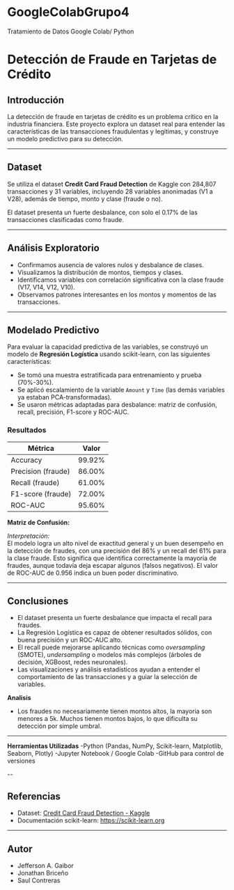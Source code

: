 # GoogleColabGrupo4
Tratamiento de Datos Google Colab/ Python
# Detección de Fraude en Tarjetas de Crédito

## Introducción

La detección de fraude en tarjetas de crédito es un problema crítico en la industria financiera. Este proyecto explora un dataset real para entender las características de las transacciones fraudulentas y legítimas, y construye un modelo predictivo para su detección.

---

## Dataset

Se utiliza el dataset **Credit Card Fraud Detection** de Kaggle con 284,807 transacciones y 31 variables, incluyendo 28 variables anonimadas (V1 a V28), además de tiempo, monto y clase (fraude o no).

El dataset presenta un fuerte desbalance, con solo el 0.17% de las transacciones clasificadas como fraude.

---

## Análisis Exploratorio

- Confirmamos ausencia de valores nulos y desbalance de clases.
- Visualizamos la distribución de montos, tiempos y clases.
- Identificamos variables con correlación significativa con la clase fraude (V17, V14, V12, V10).
- Observamos patrones interesantes en los montos y momentos de las transacciones.

---

## Modelado Predictivo

Para evaluar la capacidad predictiva de las variables, se construyó un modelo de **Regresión Logística** usando scikit-learn, con las siguientes características:

- Se tomó una muestra estratificada para entrenamiento y prueba (70%-30%).
- Se aplicó escalamiento de la variable `Amount` y `Time` (las demás variables ya estaban PCA-transformadas).
- Se usaron métricas adaptadas para desbalance: matriz de confusión, recall, precisión, F1-score y ROC-AUC.

### Resultados

| Métrica             | Valor   |
|---------------------|---------|
| Accuracy            | 99.92%  |
| Precision (fraude)  | 86.00%  |
| Recall (fraude)     | 61.00%  |
| F1-score (fraude)   | 72.00%  |
| ROC-AUC             | 95.60%  |

**Matriz de Confusión:**

*Interpretación:*  
El modelo logra un alto nivel de exactitud general y un buen desempeño en la detección de fraudes, con una precisión del 86% y un recall del 61% para la clase fraude. Esto significa que identifica correctamente la mayoría de fraudes, aunque todavía deja escapar algunos (falsos negativos). El valor de ROC-AUC de 0.956 indica un buen poder discriminativo.

---

## Conclusiones

- El dataset presenta un fuerte desbalance que impacta el recall para fraudes.
- La Regresión Logística es capaz de obtener resultados sólidos, con buena precisión y un ROC-AUC alto.
- El recall puede mejorarse aplicando técnicas como *oversampling* (SMOTE), *undersampling* o modelos más complejos (árboles de decisión, XGBoost, redes neuronales).
- Las visualizaciones y análisis estadísticos ayudan a entender el comportamiento de las transacciones y a guiar la selección de variables.


**Analisis**
- Los fraudes no necesariamente tienen montos altos, la mayoria son menores a 5k. Muchos tienen montos bajos, lo que dificulta su detección por simple umbral.


---

**Herramientas Utilizadas**
-Python (Pandas, NumPy, Scikit-learn, Matplotlib, Seaborn, Plotly)
-Jupyter Notebook / Google Colab
-GitHub para control de versiones


--
## Referencias

- Dataset: [Credit Card Fraud Detection - Kaggle](https://www.kaggle.com/mlg-ulb/creditcardfraud)  
- Documentación scikit-learn: https://scikit-learn.org

---

## Autor

- Jefferson A. Gaibor
- Jonathan Briceño
- Saul Contreras



